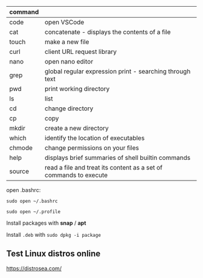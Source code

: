 | command |  |
| ------ | ------ |
| code | open VSCode |
| cat | concatenate - displays the contents of a file |
| touch | make a new file |
| curl | client URL request library |
| nano | open nano editor |
| grep | global regular expression print - searching through text |
| pwd | print working directory |
| ls | list |
| cd | change directory  |
| cp | copy  |
| mkdir | create a new directory  |
| which | identify the location of executables |
| chmode | change permissions on your files |
| help | displays brief summaries of shell builtin commands |
| source | read a file and treat its content as a set of commands to execute |


open .bashrc:
```
sudo open ~/.bashrc
```

```
sudo open ~/.profile
```

Install packages with **snap** / **apt**

Install `.deb` with `sudo dpkg -i package`

## Test Linux distros online

https://distrosea.com/
